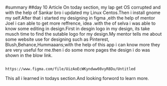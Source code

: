 #summary
##day 10 Article
     On today section, my lap get OS corrupted and with the help of Sankar bro i updated my Linux Centos.Then i install gnome my self.After that i
started my designing in figma ,eith the help of mentor Joel i can able to get more reffrence, idea .with the of selva i was able to know some editing in design.First in desgin logo in my design, its take musch time to find the sutable logo for my design.My mentor tells me about some website use for designing such as Pinterest, Blush,Behance,Hummaaans;with the help of this app i can know more they are very useful for me.then i do some more pages 
the design i do was shown in the blow link.

                                   https://www.figma.com/file/UizAoEcWKyndww08vyR8Du/Untitled
  This all i learned in todays section.And looking forword to learn more. 
